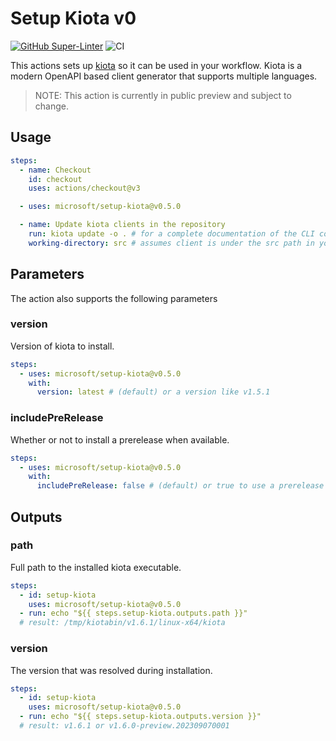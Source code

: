 # Setup Kiota v0

[![GitHub Super-Linter](https://github.com/microsoft/setup-kiota/actions/workflows/linter.yml/badge.svg)](https://github.com/super-linter/super-linter)
![CI](https://github.com/microsoft/setup-kiota/actions/workflows/ci.yml/badge.svg)

This actions sets up [kiota](https://aka.ms/kiota) so it can be used in your workflow.
Kiota is a modern OpenAPI based client generator that supports multiple languages.

> NOTE: This action is currently in public preview and subject to change.

## Usage

```yaml
steps:
  - name: Checkout
    id: checkout
    uses: actions/checkout@v3

  - uses: microsoft/setup-kiota@v0.5.0

  - name: Update kiota clients in the repository
    run: kiota update -o . # for a complete documentation of the CLI commands see https://aka.ms/kiota/docs
    working-directory: src # assumes client is under the src path in your repository
```

## Parameters

The action also supports the following parameters

### version

Version of kiota to install.

```yaml
steps:
  - uses: microsoft/setup-kiota@v0.5.0
    with:
      version: latest # (default) or a version like v1.5.1
```

### includePreRelease

Whether or not to install a prerelease when available.

```yaml
steps:
  - uses: microsoft/setup-kiota@v0.5.0
    with:
      includePreRelease: false # (default) or true to use a prerelease if one is available. MUST be false when the version set to anything other than 'latest'
```

## Outputs

### path

Full path to the installed kiota executable.

```yaml
steps:
  - id: setup-kiota
    uses: microsoft/setup-kiota@v0.5.0
  - run: echo "${{ steps.setup-kiota.outputs.path }}"
  # result: /tmp/kiotabin/v1.6.1/linux-x64/kiota
```

<!-- markdownlint-disable-next-line no-duplicate-header -->
### version

The version that was resolved during installation.

```yaml
steps:
  - id: setup-kiota
    uses: microsoft/setup-kiota@v0.5.0
  - run: echo "${{ steps.setup-kiota.outputs.version }}"
  # result: v1.6.1 or v1.6.0-preview.202309070001
```
